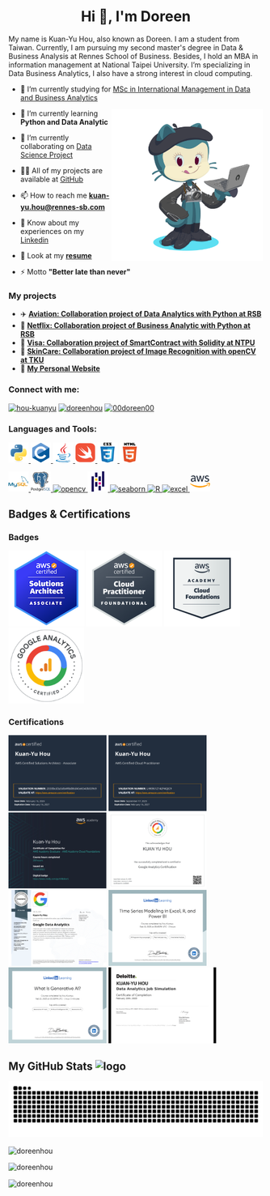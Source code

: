 <h1 align="center">Hi 👋, I'm Doreen</h1>

<p align="left">My name is Kuan-Yu Hou, also known as Doreen. I am a student from Taiwan. Currently, I am pursuing my second master's degree in Data & Business Analysis at Rennes School of Business. Besides, I hold an MBA in information management at National Taipei University. I’m specializing in Data Business Analytics, I also have a strong interest in cloud computing.</p>



- 🔭 I’m currently studying for [MSc in International Management in Data and Business Analytics](https://www.rennes-sb.com/programmes/postgraduate/discover-masters/master-of-science-in-international-management/)

<img align="right" src="images/octocat-1741528633304.png" width="300">

- 🌱 I’m currently learning **Python and Data Analytic**

- 👯 I’m currently collaborating on [Data Science Project](https://github.com/r41ss4/rennes_ds)

- 👨‍💻 All of my projects are available at [GitHub](https://github.com/DoreenHou)

- 📫 How to reach me ****[kuan-yu.hou@rennes-sb.com](mailto:kuan-yu.hou@rennes-sb.com)****

- 📄 Know about my experiences on my [Linkedin](https://www.linkedin.com/in/hou-kuanyu/)
  
- 🤝 Look at my **[resume](https://github.com/DoreenHou/DoreenHou/blob/main/images/CV-KuanYu%2C%20Hou-1.png)**

- ⚡ Motto **"Better late than never"**


<!--- My projects -->
<h3 align="left"> My projects </h3>

- ✈️ **[Aviation: Collaboration project of Data Analytics with Python at RSB](https://github.com/r41ss4/rennes_da)**
- 🎥 **[Netflix: Collaboration project of Business Analytic with Python at RSB](https://github.com/r41ss4/rennes_ba)**
- 📝 **[Visa: Collaboration project of SmartContract with Solidity at NTPU](https://github.com/DoreenHou/SmartContract_passport)**
- 💄 **[SkinCare: Collaboration project of Image Recognition with openCV at TKU](https://github.com/DoreenHou/SkinCare)**
- 📰 **[My Personal Website](https://doreenhou.github.io/)**

<!--- <img align="right" src="https://user-images.githubusercontent.com/74038190/212750155-3ceddfbd-19d3-40a3-87af-8d329c8323c4.gif" width="400"> -->

<!--- Connect with me -->
<h3 align="left">Connect with me:</h3>
<p align="left">
<a href="https://linkedin.com/in/hou-kuanyu" target="blank"><img align="center" src="https://raw.githubusercontent.com/rahuldkjain/github-profile-readme-generator/master/src/images/icons/Social/linked-in-alt.svg" alt="hou-kuanyu" height="30" width="40" /></a>
<a href="https://kaggle.com/doreenhou" target="blank"><img align="center" src="https://raw.githubusercontent.com/rahuldkjain/github-profile-readme-generator/master/src/images/icons/Social/kaggle.svg" alt="doreenhou" height="30" width="40" /></a>
<a href="https://instagram.com/00doreen00" target="blank"><img align="center" src="https://raw.githubusercontent.com/rahuldkjain/github-profile-readme-generator/master/src/images/icons/Social/instagram.svg" alt="00doreen00" height="30" width="40" /></a>
</p>

<!--- Languages and Tools -->
<h3 align="left">Languages and Tools:</h3>
<p align="left">
  <a href="https://www.python.org" target="_blank" rel="noreferrer"> <img src="https://raw.githubusercontent.com/devicons/devicon/master/icons/python/python-original.svg" alt="python" width="40" height="40"/> </a> 
  <a href="https://www.cprogramming.com/" target="_blank" rel="noreferrer"> <img src="https://raw.githubusercontent.com/devicons/devicon/master/icons/c/c-original.svg" alt="c" width="40" height="40"/> </a> 
  <a href="https://www.java.com" target="_blank" rel="noreferrer"> <img src="https://raw.githubusercontent.com/devicons/devicon/master/icons/java/java-original.svg" alt="java" width="40" height="40"/> </a> 
  <a href="https://developer.apple.com/swift/" target="_blank" rel="noreferrer"> <img src="https://raw.githubusercontent.com/devicons/devicon/master/icons/swift/swift-original.svg" alt="swift" width="40" height="40"/> </a>
  <a href="https://www.w3schools.com/css/" target="_blank" rel="noreferrer"> <img src="https://raw.githubusercontent.com/devicons/devicon/master/icons/css3/css3-original-wordmark.svg" alt="css3" width="40" height="40"/> </a> 
  <a href="https://www.w3.org/html/" target="_blank" rel="noreferrer"> <img src="https://raw.githubusercontent.com/devicons/devicon/master/icons/html5/html5-original-wordmark.svg" alt="html5" width="40" height="40"/> </a> </p>
<p align="left">
  <a href="https://www.mysql.com/" target="_blank" rel="noreferrer"> <img src="https://raw.githubusercontent.com/devicons/devicon/master/icons/mysql/mysql-original-wordmark.svg" alt="mysql" width="40" height="40"/> </a>
  <a href="https://www.postgresql.org" target="_blank" rel="noreferrer"> <img src="https://raw.githubusercontent.com/devicons/devicon/master/icons/postgresql/postgresql-original-wordmark.svg" alt="postgresql" width="40" height="40"/> </a>
  <a href="https://opencv.org/" target="_blank" rel="noreferrer"> <img src="https://www.vectorlogo.zone/logos/opencv/opencv-icon.svg" alt="opencv" width="40" height="40"/> </a> 
  <a href="https://pandas.pydata.org/" target="_blank" rel="noreferrer"> <img src="https://raw.githubusercontent.com/devicons/devicon/2ae2a900d2f041da66e950e4d48052658d850630/icons/pandas/pandas-original.svg" alt="pandas" width="40" height="40"/> </a>  
  <a href="https://seaborn.pydata.org/" target="_blank" rel="noreferrer"> <img src="https://seaborn.pydata.org/_images/logo-mark-lightbg.svg" alt="seaborn" width="40" height="40"/> </a>
  <a href="https://www.r-project.org/" target="_blank" rel="noreferrer"> <img src="https://upload.wikimedia.org/wikipedia/commons/1/1b/R_logo.svg" alt="R" width="50" height="40"/> </a> 
  <a href="https://www.microsoft.com/es-es/microsoft-365/excel" target="_blank" rel="noreferrer"> <img src="https://upload.wikimedia.org/wikipedia/commons/7/73/Microsoft_Excel_2013-2019_logo.svg" alt="excel" width="40" height="40"/> 
  <a href="https://aws.amazon.com" target="_blank" rel="noreferrer"> <img src="https://raw.githubusercontent.com/devicons/devicon/master/icons/amazonwebservices/amazonwebservices-original-wordmark.svg" alt="aws" width="40" height="40"/> </a></p>

<!--- Badges & Certifications -->
<h2 align="left"> Badges  & Certifications </h2>
<h3 align="left"> Badges </h3>

<div align="left">
  <a href="https://www.credly.com/badges/30d3de23-cc61-47e3-8837-f24ac9fc1a8d/public_url"><img src="images/aws-certified-solutions-architect-associate.png" alt="AWS-SAA" height="150"/></a> 
  <a href="https://www.credly.com/badges/c2e89e9b-3b62-4bac-86d4-5b502cb103ff/public_url"><img src="images/aws-certified-cloud-practitioner.png" alt="AWS-CCP" height="150"/></a>
  <a href="https://www.credly.com/badges/e3092961-5aed-4ef7-b82c-c6a6a5ed8777/public_url"><img src="images/aws-academy-graduate-aws-academy-cloud-foundations.png" alt="AWS-Academy-Cloud-Foundations" height="150"/></a>
  <a href="https://skillshop.credential.net/386017a1-61a3-412d-880d-95c0384feeef"><img src="images/Google Analytics Certification.png" alt="Google Analytics Certification" height="150"/></a>

<h3 align="left"> Certifications </h3>
  <a href="https://www.credly.com/badges/30d3de23-cc61-47e3-8837-f24ac9fc1a8d/public_url"><img src="images/AWS Certified Solutions Architect - Associate certificate-1.png" alt="AWS-SAA" height="150"/></a>
  <a href="https://www.credly.com/badges/c2e89e9b-3b62-4bac-86d4-5b502cb103ff/public_url"><img src="images/AWS Certified Cloud Practitioner certificate-1.png" alt="AWS-CCP" height="150"/></a>
  <a href="https://www.credly.com/badges/e3092961-5aed-4ef7-b82c-c6a6a5ed8777/public_url"><img src="images/AWS_Academy_Graduate-1.png" alt="AWS-Academy-Cloud-Foundations" height="150"/></a>
  <a href="https://skillshop.credential.net/386017a1-61a3-412d-880d-95c0384feeef"><img src="images/Google Analytics Certification-1.png" alt="Google-GA" height="150"/></a>
  <a href="https://coursera.org/share/1a0039b76dc19207d43eadce45237346"><img src="images/Google Data Analytics-1.png" alt="Google-Data-Analytics" height="150"/></a>
  <a href="https://www.linkedin.com/learning/certificates/b78663399ba0435b46a99a8c0cb2ba39b7d1f0c789fc6a49e1540e952ef9082e"><img src="images/CertificateOfCompletion_Time Series Modeling in Excel R and Power BI-1.png" alt=" Time Series Modeling in Excel R and Power BI" height="150"/></a>
  <a href="https://www.linkedin.com/learning/certificates/833cd30013e50e041baeec06b800bbb19b7c10f24552bf2a65472d4d1e49fd96?trk=share_certificate"><img src="images/CertificateOfCompletion_What Is Generative AI-1.png" alt=" What Is Generative AI" height="150"/></a>
  <a href="https://forage-uploads-prod.s3.amazonaws.com/completion-certificates/9PBTqmSxAf6zZTseP/io9DzWKe3PTsiS6GG_9PBTqmSxAf6zZTseP_9eqrwRhiyhFht86gG_1739980347747_completion_certificate.pdf"><img src="images/Data Analytics Job Simulation-1.png" alt=" Data Analytics Job Simulation" height="150"/></a>

<!--- GitHub Stats -->
<h2 align="left">My GitHub Stats <img src="https://upload.wikimedia.org/wikipedia/commons/a/ae/Github-desktop-logo-symbol.svg" alt="logo" height="50" width="50" /></h2>

<img src="https://raw.githubusercontent.com/DoreenHou/DoreenHou/refs/heads/output/snake.svg" alt="Snake animation" />

<p><img align="center" src="https://github-readme-stats.vercel.app/api/top-langs?username=doreenhou&show_icons=true&locale=en&layout=compact" alt="doreenhou" /></p>

<p><img align="center" src="https://github-readme-stats.vercel.app/api?username=doreenhou&show_icons=true&locale=en" alt="doreenhou" /></p>

<p><img align="center" src="https://github-readme-streak-stats.herokuapp.com/?user=doreenhou&" alt="doreenhou" /></p>


